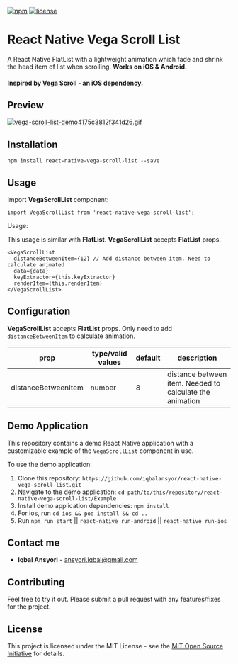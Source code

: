 [![npm](https://img.shields.io/badge/npm-v0.1.0-blue)](https://www.npmjs.com/package/react-native-vega-scroll-list)
[![license](https://img.shields.io/github/license/mashape/apistatus.svg)]()

# React Native Vega Scroll List

A React Native FlatList with a lightweight animation which fade and shrink the head item of list when scrolling. **Works on iOS & Android.**
#### Inspired by [Vega Scroll](https://github.com/ApplikeySolutions/VegaScroll) - an iOS dependency.

## Preview
[![vega-scroll-list-demo4175c3812f341d26.gif](https://s7.gifyu.com/images/vega-scroll-list-demo4175c3812f341d26.gif)](https://gifyu.com/image/Q8Qh)

## Installation
`npm install react-native-vega-scroll-list --save`

## Usage
Import **VegaScrollList** component:

```
import VegaScrollList from 'react-native-vega-scroll-list';
```

Usage:

This usage is similar with **FlatList**. **VegaScrollList** accepts **FlatList** props.

```
<VegaScrollList
  distanceBetweenItem={12} // Add distance between item. Need to calculate animated
  data={data}
  keyExtractor={this.keyExtractor}
  renderItem={this.renderItem}
</VegaScrollList>
```

## Configuration
**VegaScrollList** accepts **FlatList** props.
Only need to add `distanceBetweenItem` to calculate animation.

| prop | type/valid values | default | description |
| - | - | - | - |
| distanceBetweenItem | number | 8 | distance between item. Needed to calculate the animation|

## Demo Application
This repository contains a demo React Native application with a customizable example of the `VegaScrollList` component in use.

To use the demo application:

1) Clone this repository: `https://github.com/iqbalansyor/react-native-vega-scroll-list.git`
2) Navigate to the demo application: `cd path/to/this/repository/react-native-vega-scroll-list/Example`
3) Install demo application dependencies: `npm install`
4) For ios, run `cd ios && pod install && cd ..`
5) Run `npm run start` || `react-native run-android` || `react-native run-ios`

## Contact me
* **Iqbal Ansyori** - [ansyori.iqbal@gmail.com](mailto:ansyori.iqbal@gmail.com)

## Contributing
Feel free to try it out. Please submit a pull request with any features/fixes for the project.

## License
This project is licensed under the MIT License - see the [MIT Open Source Initiative](https://opensource.org/licenses/MIT) for details.
